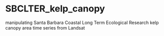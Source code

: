 # SBCLTER_kelp_canopy
manipulating Santa Barbara Coastal Long Term Ecological Research kelp canopy area time series from Landsat
